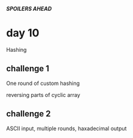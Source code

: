 ***SPOILERS AHEAD***

# day 10

Hashing

## challenge 1

One round of custom hashing

reversing parts of cyclic array

## challenge 2

ASCII input, multiple rounds, haxadecimal output
